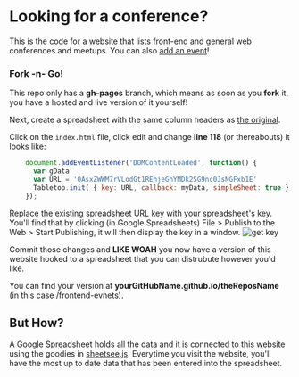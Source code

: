 # Looking for a conference?

This is the code for a website that lists front-end and general web conferences and meetups. You can also [add an event](https://docs.google.com/spreadsheet/ccc?key=0AsxZWWM7rVLodGt1REhjeGhYMDk2SG9nc0JsNGFxb1E)!

### Fork -n- Go!

This repo only has a **gh-pages** branch, which means as soon as you **fork** it, you have a hosted and live version of it yourself!

Next, create a spreadsheet with the same column headers as [the original](https://docs.google.com/spreadsheet/ccc?key=0AsxZWWM7rVLodGt1REhjeGhYMDk2SG9nc0JsNGFxb1E).

Click on the `index.html` file, click edit and change **line 118** (or thereabouts) it looks like:

```javascript
    document.addEventListener('DOMContentLoaded', function() {
      var gData
      var URL = '0AsxZWWM7rVLodGt1REhjeGhYMDk2SG9nc0JsNGFxb1E'
      Tabletop.init( { key: URL, callback: myData, simpleSheet: true } )
    });
```

Replace the existing spreadsheet URL key with your spreadsheet's key. You'll find that by clicking (in Google Spreadsheets) File > Publish to the Web > Start Publishing, it will then display the key in a window. ![get key](https://raw.github.com/jllord/sheetsee-cache/master/img/key.png)

Commit those changes and **LIKE WOAH** you now have a version of this website hooked to a spreadsheet that you can distrubute however you'd like.

You can find your version at **yourGitHubName.github.io/theReposName** (in this case /frontend-evnets).

## But How?

A Google Spreadsheet holds all the data and it is connected to this website using the goodies in [sheetsee.js](http://www.github.com/jlord/sheetsee.js). Everytime you visit the website, you'll have the most up to date data that has been entered into the spreadsheet.

